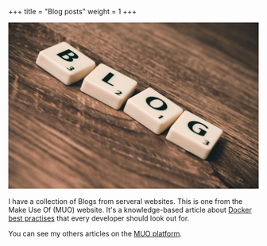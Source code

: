 +++
title = "Blog posts"
weight = 1
+++

![blog pic](/static/images/blogpic.jpg)

I have a collection of Blogs from serveral websites. This is one from the Make Use Of (MUO) website. It's a knowledge-based article about [Docker best practises](https://www.makeuseof.com/docker-best-practices/) that every developer should look out for. 

You can see my others articles on the [MUO platform](https://www.makeuseof.com/author/sandra-dindi/).


